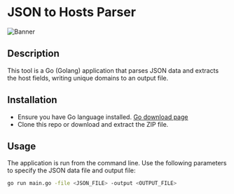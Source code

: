 # JSON to Hosts Parser

![Banner](https://example.com/banner.png)

## Description

This tool is a Go (Golang) application that parses JSON data and extracts 
the host fields, writing unique domains to an output file.

## Installation

- Ensure you have Go language installed. [Go download 
page](https://golang.org/dl/)
- Clone this repo or download and extract the ZIP file.

## Usage

The application is run from the command line. Use the following parameters 
to specify the JSON data file and output file:

```bash
go run main.go -file <JSON_FILE> -output <OUTPUT_FILE>

